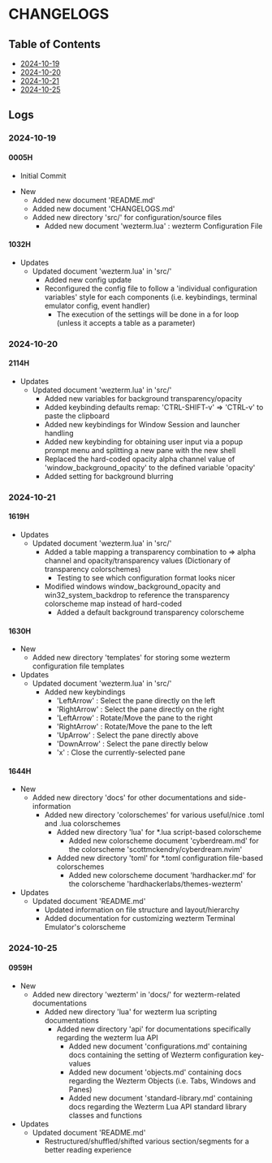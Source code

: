# CHANGELOGS

## Table of Contents
+ [2024-10-19](#2024-10-19)
+ [2024-10-20](#2024-10-20)
+ [2024-10-21](#2024-10-21)
+ [2024-10-25](#2024-10-25)

## Logs
### 2024-10-19
#### 0005H
+ Initial Commit

- New
    + Added new document 'README.md'
    + Added new document 'CHANGELOGS.md'
    - Added new directory 'src/' for configuration/source files
        - Added new document 'wezterm.lua' : wezterm Configuration File

#### 1032H
- Updates
    - Updated document 'wezterm.lua' in 'src/'
        + Added new config update
        - Reconfigured the config file to follow a 'individual configuration variables' style for each components (i.e. keybindings, terminal emulator config, event handler)
            + The execution of the settings will be done in a for loop (unless it accepts a table as a parameter)

### 2024-10-20
#### 2114H
- Updates
    - Updated document 'wezterm.lua' in 'src/'
        + Added new variables for background transparency/opacity
        + Added keybinding defaults remap: 'CTRL-SHIFT-v' => 'CTRL-v' to paste the clipboard
        + Added new keybindings for Window Session and launcher handling
        + Added new keybinding for obtaining user input via a popup prompt menu and splitting a new pane with the new shell
        + Replaced the hard-coded opacity alpha channel value of 'window_background_opacity' to the defined variable 'opacity'
        + Added setting for background blurring

### 2024-10-21
#### 1619H
- Updates
    - Updated document 'wezterm.lua' in 'src/'
        - Added a table mapping a transparency combination to => alpha channel and opacity/transparency values (Dictionary of transparency colorschemes)
            + Testing to see which configuration format looks nicer
        - Modified windows window_background_opacity and win32_system_backdrop to reference the transparency colorscheme map instead of hard-coded
            + Added a default background transparency colorscheme

#### 1630H
- New
    - Added new directory 'templates' for storing some wezterm configuration file templates
- Updates
    - Updated document 'wezterm.lua' in 'src/'
        - Added new keybindings
            + '<CTRL>LeftArrow'        : Select the pane directly on the left
            + '<CTRL>RightArrow'       : Select the pane directly on the right
            + '<CTRL-SHIFT>LeftArrow'  : Rotate/Move the pane to the right
            + '<CTRL-SHIFT>RightArrow' : Rotate/Move the pane to the left
            + '<CTRL>UpArrow'          : Select the pane directly above
            + '<CTRL>DownArrow'        : Select the pane directly below
            + '<LEADER>x'              : Close the currently-selected pane

#### 1644H
- New
    - Added new directory 'docs' for other documentations and side-information
        - Added new directory 'colorschemes' for various useful/nice .toml and .lua colorschemes
            - Added new directory 'lua' for *.lua script-based colorscheme
                + Added new colorscheme document 'cyberdream.md' for the colorscheme 'scottmckendry/cyberdream.nvim'
            - Added new directory 'toml' for *.toml configuration file-based colorschemes
                + Added new colorscheme document 'hardhacker.md' for the colorscheme 'hardhackerlabs/themes-wezterm'
- Updates
    - Updated document 'README.md'
        + Updated information on file structure and layout/hierarchy
        + Added documentation for customizing wezterm Terminal Emulator's colorscheme

### 2024-10-25
#### 0959H
- New
    - Added new directory 'wezterm' in 'docs/' for wezterm-related documentations
        - Added new directory 'lua' for wezterm lua scripting documentations
            - Added new directory 'api' for documentations specifically regarding the wezterm lua API
                + Added new document 'configurations.md' containing docs containing the setting of Wezterm configuration key-values
                + Added new document 'objects.md' containing docs regarding the Wezterm Objects (i.e. Tabs, Windows and Panes)
                + Added new document 'standard-library.md' containing docs regarding the Wezterm Lua API standard library classes and functions
- Updates
    - Updated document 'README.md'
        + Restructured/shuffled/shifted various section/segments for a better reading experience

